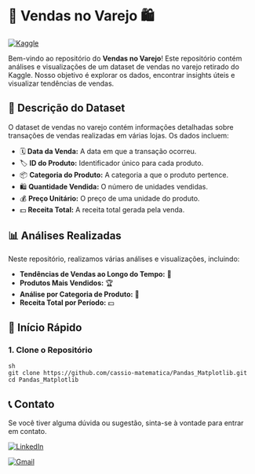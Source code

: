 
# 🛒 Vendas no Varejo 🛍️

[![Kaggle](https://img.shields.io/badge/Dataset-Kaggle-blue.svg)](https://www.kaggle.com/datasets)

Bem-vindo ao repositório do **Vendas no Varejo**! Este repositório contém análises e visualizações de um dataset de vendas no varejo retirado do Kaggle. Nosso objetivo é explorar os dados, encontrar insights úteis e visualizar tendências de vendas.

## 📄 Descrição do Dataset

O dataset de vendas no varejo contém informações detalhadas sobre transações de vendas realizadas em várias lojas. Os dados incluem:

- 🗓️ **Data da Venda:** A data em que a transação ocorreu.
- 🏷️ **ID do Produto:** Identificador único para cada produto.
- 📦 **Categoria do Produto:** A categoria a que o produto pertence.
- 🛍️ **Quantidade Vendida:** O número de unidades vendidas.
- 💰 **Preço Unitário:** O preço de uma unidade do produto.
- 💵 **Receita Total:** A receita total gerada pela venda.

## 📊 Análises Realizadas

Neste repositório, realizamos várias análises e visualizações, incluindo:

- **Tendências de Vendas ao Longo do Tempo:** 📅
- **Produtos Mais Vendidos:** 🏆
- **Análise por Categoria de Produto:** 📂
- **Receita Total por Período:** 💵

## 🚀 Início Rápido

### 1. Clone o Repositório

```
sh
git clone https://github.com/cassio-matematica/Pandas_Matplotlib.git
cd Pandas_Matplotlib

```
## 📞 Contato

Se você tiver alguma dúvida ou sugestão, sinta-se à vontade para entrar em contato.

[![LinkedIn](https://img.shields.io/badge/LinkedIn-0077B5?style=for-the-badge&logo=linkedin&logoColor=white)](https://www.linkedin.com/in/cassio-matematica/)

[![Gmail](https://img.shields.io/badge/Gmail-D14836?style=for-the-badge&logo=gmail&logoColor=white)](mailto:cassio.matematica@gmail.com)
